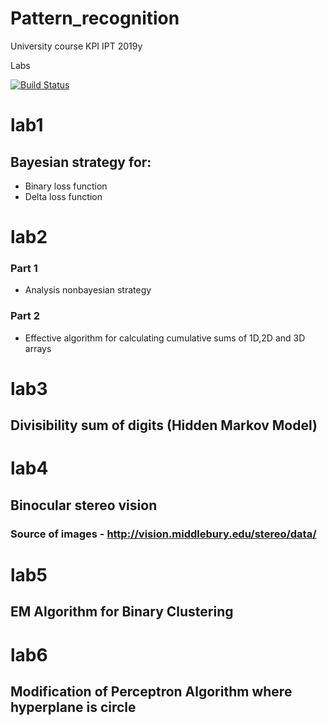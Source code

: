 # Pattern_recognition

University course KPI IPT 2019y

Labs

[![Build Status](https://travis-ci.com/Ruslan3584/Pattern_recognition.svg?token=j9Kqn8jNSznud7EAtsqm&branch=master)](https://travis-ci.com/Ruslan3584/Pattern_recognition)

# lab1
## Bayesian strategy for:
* Binary loss function
* Delta loss function


# lab2

### Part 1 
* Analysis nonbayesian strategy


### Part 2
* Effective algorithm for calculating cumulative sums of 1D,2D and 3D arrays


# lab3
## Divisibility sum of digits (Hidden Markov Model)


# lab4
## Binocular stereo vision
### Source of images  - http://vision.middlebury.edu/stereo/data/


# lab5
## EM Algorithm for Binary Clustering


# lab6
## Modification of Perceptron Algorithm where hyperplane is circle
